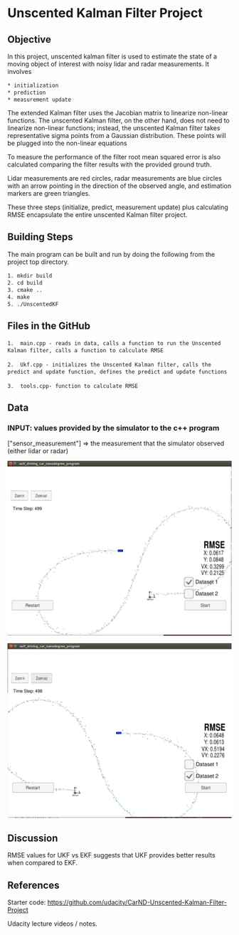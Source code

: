 # Unscented Kalman Filter Project

## Objective

In this project, unscented kalman filter is used to estimate the state of a moving object of interest with noisy lidar and radar measurements. It involves
 
	* initialization
	* prediction
	* measurement update


The extended Kalman filter uses the Jacobian matrix to linearize non-linear functions. The unscented Kalman filter, on the other hand, does not need to linearize non-linear functions; instead, the unscented Kalman filter takes representative sigma points from a Gaussian distribution. These points will be plugged into the non-linear equations

To measure the performance of the filter root mean squared error is also calculated comparing the filter results with the provided ground truth. 

Lidar measurements are red circles, radar measurements are blue circles with an arrow pointing in the direction of the observed angle, and estimation markers are green triangles.

These three steps (initialize, predict, measurement update) plus calculating RMSE encapsulate the entire unscented Kalman filter project.

## Building Steps

The main program can be built and run by doing the following from the project top directory.

	1. mkdir build
	2. cd build
	3. cmake .. 
	4. make
	5. ./UnscentedKF


## Files in the GitHub
	1.	main.cpp - reads in data, calls a function to run the Unscented Kalman filter, calls a function to calculate RMSE
	
	2.	Ukf.cpp - initializes the Unscented Kalman filter, calls the predict and update function, defines the predict and update functions
	
	3.	tools.cpp- function to calculate RMSE 

## Data

### INPUT: values provided by the simulator to the c++ program

["sensor_measurement"] => the measurement that the simulator observed (either lidar or radar)

![](output/dataset1.png)

![](output/dataset2_output.png) 

## Discussion

RMSE values for UKF vs EKF suggests that UKF provides better results when compared to EKF.


## References

Starter code: https://github.com/udacity/CarND-Unscented-Kalman-Filter-Project

Udacity lecture videos / notes.
